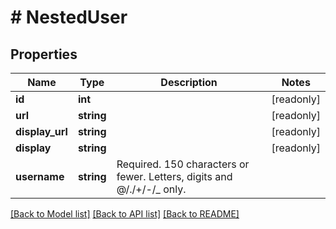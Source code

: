 # # NestedUser

## Properties

Name | Type | Description | Notes
------------ | ------------- | ------------- | -------------
**id** | **int** |  | [readonly]
**url** | **string** |  | [readonly]
**display_url** | **string** |  | [readonly]
**display** | **string** |  | [readonly]
**username** | **string** | Required. 150 characters or fewer. Letters, digits and @/./+/-/_ only. |

[[Back to Model list]](../../README.md#models) [[Back to API list]](../../README.md#endpoints) [[Back to README]](../../README.md)
